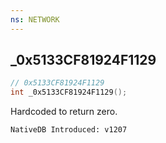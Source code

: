 ```yaml
---
ns: NETWORK
---
```

## _0x5133CF81924F1129

```c
// 0x5133CF81924F1129
int _0x5133CF81924F1129();
```

Hardcoded to return zero.

```
NativeDB Introduced: v1207
```

